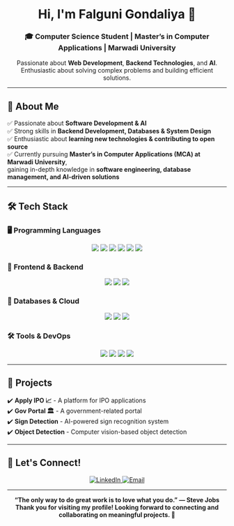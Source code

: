 <h1 align="center">Hi, I'm Falguni Gondaliya 👋</h1>
<h3 align="center">🎓 Computer Science Student | Master’s in Computer Applications | Marwadi University</h3>

<p align="center">
  Passionate about <strong>Web Development</strong>, <strong>Backend Technologies</strong>, and <strong>AI</strong>.  
  Enthusiastic about solving complex problems and building efficient solutions.
</p>

---

## 🚀 About Me  
✅ Passionate about **Software Development & AI**  
✅ Strong skills in **Backend Development, Databases & System Design**  
✅ Enthusiastic about **learning new technologies & contributing to open source**  
✅ Currently pursuing **Master’s in Computer Applications (MCA) at Marwadi University**,  
   gaining in-depth knowledge in **software engineering, database management, and AI-driven solutions**  

---

## 🛠️ Tech Stack  
### 🖥️ **Programming Languages**  
<p align="center">
  <img src="https://img.shields.io/badge/HTML-orange?style=for-the-badge&logo=html5">
  <img src="https://img.shields.io/badge/CSS-blue?style=for-the-badge&logo=css3&logoColor=white">
  <img src="https://img.shields.io/badge/PHP-purple?style=for-the-badge&logo=php">
  <img src="https://img.shields.io/badge/Java-red?style=for-the-badge&logo=java">
  <img src="https://img.shields.io/badge/JavaScript-yellow?style=for-the-badge&logo=javascript">
  <img src="https://img.shields.io/badge/Python-blue?style=for-the-badge&logo=python">
</p>

### 🔧 **Frontend & Backend**  
<p align="center">
  <img src="https://img.shields.io/badge/React-0ea5e9?style=for-the-badge&logo=react">
  <img src="https://img.shields.io/badge/TailwindCSS-0ea5e9?style=for-the-badge&logo=tailwind-css">
  <img src="https://img.shields.io/badge/Node.js-green?style=for-the-badge&logo=node.js">
</p>

### 💾 **Databases & Cloud**  
<p align="center">
  <img src="https://img.shields.io/badge/SQL-orange?style=for-the-badge&logo=postgresql">
  <img src="https://img.shields.io/badge/MongoDB-green?style=for-the-badge&logo=mongodb">
  <img src="https://img.shields.io/badge/Redis-red?style=for-the-badge&logo=redis">
</p>

### 🛠️ **Tools & DevOps**  
<p align="center">
  <img src="https://img.shields.io/badge/Git-black?style=for-the-badge&logo=git">
  <img src="https://img.shields.io/badge/GitHub-black?style=for-the-badge&logo=github">
  <img src="https://img.shields.io/badge/VS%20Code-blue?style=for-the-badge&logo=visual-studio-code">
  <img src="https://img.shields.io/badge/PyCharm-green?style=for-the-badge&logo=pycharm">
</p>

---

## 📌 Projects  
✔️ **Apply IPO 📈** - A platform for IPO applications  
✔️ **Gov Portal 🏛️** - A government-related portal  
✔️ **Sign Detection** - AI-powered sign recognition system  
✔️ **Object Detection** - Computer vision-based object detection  

---

## 🤝 Let's Connect!  
<p align="center">
  <a href="https://www.linkedin.com/in/Falguni-Gondaliya" target="_blank">
    <img src="https://img.shields.io/badge/LinkedIn-0077B5?style=for-the-badge&logo=linkedin&logoColor=white" alt="LinkedIn">
  </a>  
  <a href="mailto:your-falguni0031@gmail.com" target="_blank">
    <img src="https://img.shields.io/badge/Email-D14836?style=for-the-badge&logo=gmail&logoColor=white" alt="Email">
  </a>
</p>

---

<p align="center">
  <strong>“The only way to do great work is to love what you do.” — Steve Jobs</strong>  
  <br>
  <strong>Thank you for visiting my profile! Looking forward to connecting and collaborating on meaningful projects. 🚀</strong>
</p>
